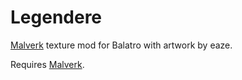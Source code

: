# Legendere
[Malverk](https://github.com/Eremel/Malverk) texture mod for Balatro with artwork by eaze.

Requires [Malverk](https://github.com/Eremel/Malverk).
